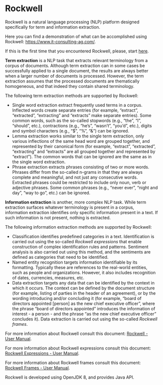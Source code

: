 <h1>Rockwell</h1>
<p>Rockwell is a natural language processing (NLP) platform designed specifically for term and information extraction.</p>
<p>Here you can find a demonstration of what can be accomplished using Rockwell: <a href="https://www.it-consulting-ag.com/" target="_blank">https://www.it-consulting-ag.com/</a>.</p>
<p>If this is the first time that you encountered Rockwell, please, start <a href="https://docs.google.com/document/d/16nKRYP3EPy2j8VgdZYZXXQHIqGU8gvrJSRCJPmbnWIs/edit?usp=sharing" target="_blank">here</a>.</p> 
<p><b>Term extraction</b> is a NLP task that extracts relevant terminology from a corpus of documents. Although term extraction can in some cases be successfully applied to a single document, the results are always better when a larger number of documents is processed. However, the term extraction assumes that the processed documents are thematically homogeneous, and that indeed they contain shared terminology.</p>
<p>The following term extraction methods are supported by Rockwell:</p>
<ul>
<li>Single word extraction extract frequently used terms in a corpus. Inflected words create separate entries (for example, “extract”, “extracted”, “extracting” and “extracts” make separate entries). Some common words, such as the so-called stopwords (e.g., “the”, “I”, “should”, etc.),  contractions (e.g., “he’s”, “wasn’t”, “you’d”, etc.), digits and symbol characters (e.g., “$”, “%”, “&”)  can be ignored.</li>
<li>Lemma extraction works similar to the single term extraction, only various inflections of the same head word are grouped together, and represented by their canonical form (for example, “extract”, “extracted”, “extracting” and “extracts” are all grouped together and represented by “extract”). The common words that can be ignored are the same as in the single word extraction.</li>
<li>Phrase extraction extracts phrases consisting of two or more words. Phrases differ from the so-called n-grams in that they are always complete and meaningful, and not just any consecutive words. Extracted phrases could be restricted to include only noun, verb or adjective phrases. Some common phrases (e.g., “never ever”, “night and day”, “way to go”, etc.) can be ignored.</li>
</ul>
<p><b>Information extraction</b> is another, more complex NLP task. While term extraction surfaces whatever terminology is present in a corpus, information extraction identifies only specific information present in a text. If such information is not present, nothing is extracted.</p>
<p>The following information extraction methods are supported by Rockwell:</p>
<ul>
<li>Classification identifies predefined categories in a text. Identification is carried out using the so-called <i>Rockwell expressions</i> that enable construction of complex identification rules and patterns. Sentiment analysis is also carried out using this method, and the sentiments are defined as categories that need to be identified.</li>
<li>Named entity recognition targets information identifiable by its formatting. Typically these are references to the real-world entities, such as people and organizations. However, it also includes recognition of dates, currencies, measures, etc.</li>
<li>Data extraction targets any data that can be identified by the context in which it occurs. The context can be defined by the document structure (for example, listing of parties in the header of an agreement), or by the wording introducing and/or concluding it (for example, “board of directors appointed [person] as the new chief executive officer”, where the phrase “board of directors appointed” introduces the information of interest - a person - and the phrase “as the new chief executive officer” concludes it). Data extraction is carried out using the so-called <i>Rockwell frames</i>.</li>
</ul>
<p>For more information about Rockwell consult this document: <a href="https://docs.google.com/document/d/1CjDsEowbBLBOoJs1OrC4tV807-B14b1feAvtTepauHc/edit?usp=sharing" targer="_blank">Rockwell - User Manual</a>.</p>
<p>For more information about Rockwell expressions consult this document: <a href="https://docs.google.com/document/d/1wMYCXAOm0cmJ4z5PHLRK5JyPsBY-p3vEYnupik-QT-A/edit?usp=sharing" target="_blank">Rockwell Expressions - User Manual</a>.</p>
<p>For more information about Rockwell frames consult this document: <a href="https://docs.google.com/document/d/16ehTwHFVetysFeySPHOQ8aue64FrN-F5dwVi2xKFVVc/edit?usp=sharing" target="_blank">Rockwell Frames - User Manual</a>.</p>
<p>Rockwell is developed using OpenJDK 8, and provides Java API.</p>
